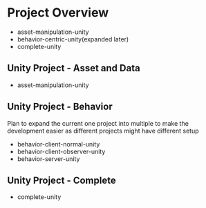 # Project Overview

- asset-manipulation-unity
- behavior-centric-unity(expanded later)
- complete-unity

## Unity Project - Asset and Data

- asset-manipulation-unity

## Unity Project - Behavior

Plan to expand the current one project into multiple to make the development easier as different projects might have different setup

- behavior-client-normal-unity
- behavior-client-observer-unity
- behavior-server-unity

## Unity Project - Complete

- complete-unity